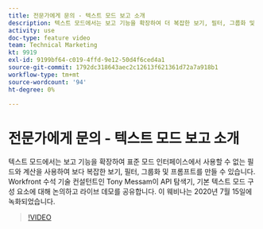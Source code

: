 ```yaml
---
title: 전문가에게 문의 - 텍스트 모드 보고 소개
description: 텍스트 모드에서는 보고 기능을 확장하여 더 복잡한 보기, 필터, 그룹화 및 프롬프트를 만들 수 있습니다. 이 웨비나는 2020년 7월 15일에 녹화되었습니다.
activity: use
doc-type: feature video
team: Technical Marketing
kt: 9919
exl-id: 9199bf64-c019-4ffd-9e12-50d4f6ced4a1
source-git-commit: 1792dc318643aec2c12613f621361d72a7a918b1
workflow-type: tm+mt
source-wordcount: '94'
ht-degree: 0%

---
```


# 전문가에게 문의 - 텍스트 모드 보고 소개

텍스트 모드에서는 보고 기능을 확장하여 표준 모드 인터페이스에서 사용할 수 없는 필드와 계산을 사용하여 보다 복잡한 보기, 필터, 그룹화 및 프롬프트를 만들 수 있습니다. Workfront 수석 기술 컨설턴트인 Tony Messam이 API 탐색기, 기본 텍스트 모드 구성 요소에 대해 논의하고 라이브 데모를 공유합니다. 이 웨비나는 2020년 7월 15일에 녹화되었습니다.

>[!VIDEO](https://video.tv.adobe.com/v/341125/?quality=12)
